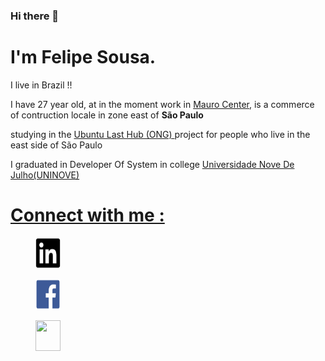 ### Hi there 👋

<!--
**FelipeSdsilva/FelipeSdSilva** is a ✨ _special_ ✨ repository because its `README.md` (this file) appears on your GitHub profile.

Here are some ideas to get you started:

- 🔭 I’m currently working on ...
 🌱 I’m currently learning ...
- 👯 I’m looking to collaborate on ...
- 🤔 I’m looking for help with ...
- 💬 Ask me about ...
- 📫 How to reach me: ...
- 😄 Pronouns: ...
- ⚡ Fun fact: ...
-->
<h1>I'm Felipe Sousa.</h1>
<p>I live in Brazil !!</p>
<p>I have 27 year old, at in the moment  work in <a href="https://www.maurocenter.com.br/"> Mauro Center</a>, is a commerce of contruction locale in zone east of <strong>São Paulo</strong></p>
<p>studying in the <a href="https://ubuntulasthubedu.netlify.app/">Ubuntu Last Hub (ONG) </a> project for people who live in the east side of São Paulo</p>
<p>I graduated in Developer Of System in college <a href="https://www.uninove.br/">Universidade Nove De Julho(UNINOVE)</p>

<h1>Connect with me :</h1>
<figure>
   <a href="https://www.linkedin.com/in/felipe-sousa-340748118/">
       <img width= 40 height=49 src="https://raw.githubusercontent.com/devicons/devicon/master/icons/linkedin/linkedin-plain.svg" alt="linkedin-Felipe" href="https://www.linkedin.com/in/felipe-sousa-340748118/">
  </a>
</figure>
<figure>
   <a href="https://www.facebook.com/Felipe.fps09/">
    <img width= 40 height=49 src="https://raw.githubusercontent.com/devicons/devicon/master/icons/facebook/facebook-plain.svg">
   </a>
</figure>
<figure>
   <a href="https://www.reddit.com/user/Feehlipe">
    <img width= 40 height=49 src="https://www.flaticon.com/br/icone-gratis/personagem-do-logotipo-social-do-reddit_49398">
   </a>
</figure>
